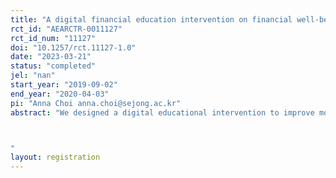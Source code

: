 ```yaml
---
title: "A digital financial education intervention on financial well-being among college students"
rct_id: "AEARCTR-0011127"
rct_id_num: "11127"
doi: "10.1257/rct.11127-1.0"
date: "2023-03-21"
status: "completed"
jel: "nan"
start_year: "2019-09-02"
end_year: "2020-04-03"
pi: "Anna Choi anna.choi@sejong.ac.kr"
abstract: "We designed a digital educational intervention to improve money management practices and financial well-being among college students, where we delivered weekly nudges for three months via mobile phone and email to review and complete activities from the online platform CashCourse. We evaluated our intervention using a randomized controlled trial (RCT) and the outcome variables of interest are the financial self-efficacy scale (FSES) and financial health score (FHS).

"
layout: registration
---
```


